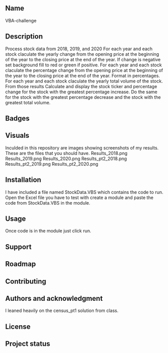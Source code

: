 
## Name
VBA-challenge
## Description
Process stock data from 2018, 2019, and 2020
For each year and each stock claculate the yearly change from the opening price at the beginning of the year to the closing price at the end of the year. If change is negative set background fill to red or green if positive.
For each year and each stock claculate the percentage change from the opening price at the beginning of the year to the closing price at the end of the year. Format in percentages.
For each year and each stock claculate the yearly total volume of the stock.
From those results Calculate and display the stock ticker and percentage change for the stock with the greatest percentage increase. Do the same for the stock with the greatest percentage decrease and the stock with the greatest total volume.

## Badges

## Visuals
Inculded in this repository are images showing screenshots of my results. These are the files that you should have.
Results_2018.png 
Results_2019.png
Results_2020.png
Results_pt2_2018.png
Results_pt2_2019.png
Results_pt2_2020.png

## Installation
I have included a file named StockData.VBS which contains the code to run. Open the Excel file you have to test with create a module and paste the code from StockData.VBS in the module. 

## Usage
Once code is in the module just click run.

## Support

## Roadmap

## Contributing

## Authors and acknowledgment
I leaned heavily on the census_pt1 solution from class.

## License

## Project status

